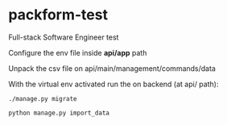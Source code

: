 # packform-test
Full-stack Software Engineer test

Configure the env file inside **api/app** path

Unpack the csv file on api/main/management/commands/data

With the virtual env activated run the on backend (at api/ path):

`./manage.py migrate`

`python manage.py import_data`
